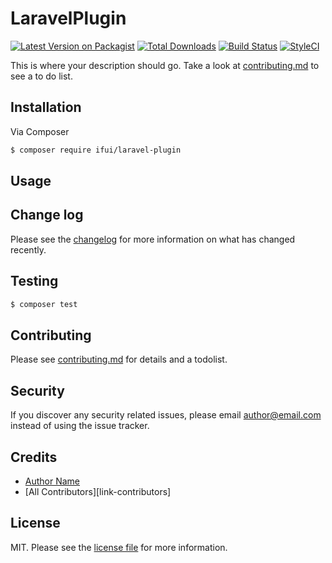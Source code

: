 # LaravelPlugin

[![Latest Version on Packagist][ico-version]][link-packagist]
[![Total Downloads][ico-downloads]][link-downloads]
[![Build Status][ico-travis]][link-travis]
[![StyleCI][ico-styleci]][link-styleci]

This is where your description should go. Take a look at [contributing.md](contributing.md) to see a to do list.

## Installation

Via Composer

``` bash
$ composer require ifui/laravel-plugin
```

## Usage

## Change log

Please see the [changelog](CHANGELOG.md) for more information on what has changed recently.

## Testing

``` bash
$ composer test
```

## Contributing

Please see [contributing.md](contributing.md) for details and a todolist.

## Security

If you discover any security related issues, please email author@email.com instead of using the issue tracker.

## Credits

- [Author Name][link-author]
- [All Contributors][link-contributors]

## License

MIT. Please see the [license file](LICENSE.md) for more information.

[ico-version]: https://img.shields.io/packagist/v/ifui/laravel-plugin.svg?style=flat-square

[ico-downloads]: https://img.shields.io/packagist/dt/ifui/laravel-plugin.svg?style=flat-square

[ico-travis]: https://img.shields.io/travis/ifui/laravel-plugin/master.svg?style=flat-square

[ico-styleci]: https://styleci.io/repos/12345678/shield

[link-packagist]: https://packagist.org/packages/ifui/laravel-plugin

[link-downloads]: https://packagist.org/packages/ifui/laravel-plugin

[link-travis]: https://travis-ci.org/ifui/laravel-plugin

[link-styleci]: https://styleci.io/repos/12345678

[link-author]: https://github.com/ifui
